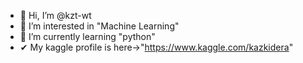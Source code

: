 - 👋 Hi, I’m @kzt-wt
- 👀 I’m interested in "Machine Learning"
- 🌱 I’m currently learning "python"
-  ✔ My kaggle profile is here→"https://www.kaggle.com/kazkidera"

<!---
kzt-wt/kzt-wt is a ✨ special ✨ repository because its `README.md` (this file) appears on your GitHub profile.
You can click the Preview link to take a look at your changes.
--->
